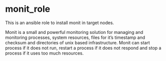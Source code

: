 # monit_role
This is an ansible role to install monit in target nodes.

Monit is a small and powerful monitoring solution for managing and monitoring processes, system resources, files for it’s timestamp and checksum and directories of unix based infrastructure. Monit can start process if it does not run, restart a process if it does not respond and stop a process if it uses too much resources. 

